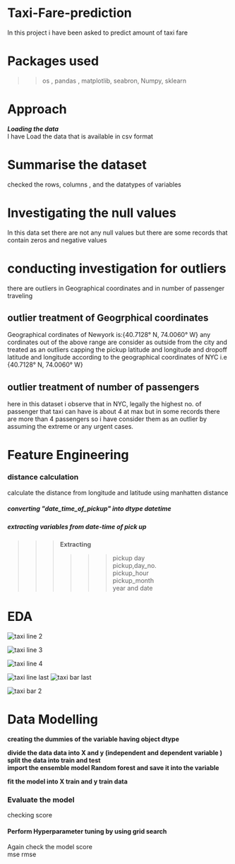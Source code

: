 # Taxi-Fare-prediction
In this project i have been asked to predict amount of taxi fare 
# Packages used
>> os , pandas , matplotlib, seabron, Numpy, sklearn 
# Approach

**_Loading the data_**   
I have Load the data that is available in csv format 

# Summarise the dataset
checked the rows, columns , and the datatypes of variables 

# Investigating the null values 
In this data set there are not any null values but there are some records that contain zeros and negative values

# conducting investigation for outliers 
there are outliers in Geographical coordinates and in number of passenger traveling 

## outlier treatment of Geogrphical coordinates
Geographical cordinates of Newyork is:{40.7128° N, 74.0060° W} any cordinates out of the above range are consider as outside from the city and treated as an outliers
capping the pickup latitude and longitude and dropoff latitude and longitude according to the geographical coordinates of NYC i.e {40.7128° N, 74.0060° W}

## outlier treatment of number of passengers 

here in this dataset i observe that in NYC, legally the highest no. of passenger that taxi can have is about 4 at max but in some records there are more than 4 passengers so i have consider them as an outlier by assuming the extreme or any urgent cases.

# Feature Engineering
### distance calculation
calculate the distance from longitude and latitude  using manhatten distance

##### converting "date_time_of_pickup" into dtype datetime 

##### extracting variables from date-time of pick up
>>> **Extracting**
>>>>>>pickup day    
>>>>>>pickup,day_no.    
>>>>>>pickup_hour     
>>>>>>pickup_month     
>>>>>>year and date 


# EDA

![taxi line 2](https://user-images.githubusercontent.com/87512268/135576091-2ce9a786-db90-4d62-88ea-ce9434b0f37a.png)





![taxi line 3](https://user-images.githubusercontent.com/87512268/135576177-ccaeba67-ba83-444f-bb75-33ad666c2119.png)



![taxi line 4](https://user-images.githubusercontent.com/87512268/135576278-cd47e5f2-9d0a-4615-8407-1b7808052519.png)

![taxi line last](https://user-images.githubusercontent.com/87512268/135576369-bad3376a-27df-48f9-8df6-96292b4fdd29.png)
![taxi bar last](https://user-images.githubusercontent.com/87512268/135576834-35d8de02-6922-4be9-964b-3a9efb59af88.png)

![taxi bar 2](https://user-images.githubusercontent.com/87512268/135576651-ae4272ce-df18-4348-b927-5572f5fdef96.png)


# Data Modelling

**creating the dummies of the variable having object dtype** 

**divide the data data into X and y (independent and dependent variable )**
**split the data into train and test**        
**import the ensemble model Random forest and save it into the variable**

**fit the model into X train and y train data**

### Evaluate the model    
checking score      

#### Perform Hyperparameter tuning by using grid search        
 Again check the model score   
 mse 
 rmse



